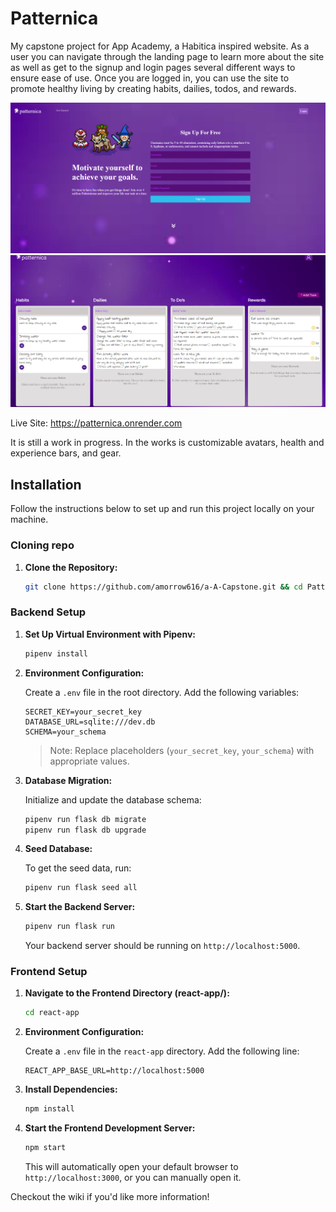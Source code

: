 # Patternica

My capstone project for App Academy, a Habitica inspired website. As a user you can navigate through the landing page to learn more about the site as well as get to the signup and login pages several different ways to ensure ease of use. Once you are logged in, you can use the site to promote healthy living by creating habits, dailies, todos, and rewards.

![home page](./react-app/src/images/homepage.png)
![main page](./react-app/src/images/mainpage.png)


Live Site: https://patternica.onrender.com

It is still a work in progress. In the works is customizable avatars, health and experience bars, and gear.

## Installation

Follow the instructions below to set up and run this project locally on your machine.

### Cloning repo

1. **Clone the Repository:**
    ```bash
    git clone https://github.com/amorrow616/a-A-Capstone.git && cd Patternica/
    ```

### Backend Setup

1. **Set Up Virtual Environment with Pipenv:**
    ```bash
    pipenv install
    ```

3. **Environment Configuration:**

   Create a `.env` file in the root directory. Add the following variables:
    ```
    SECRET_KEY=your_secret_key
    DATABASE_URL=sqlite:///dev.db
    SCHEMA=your_schema
    ```

    > Note: Replace placeholders (`your_secret_key`, `your_schema`) with appropriate values.

4. **Database Migration:**

    Initialize and update the database schema:
    ```bash
    pipenv run flask db migrate
    pipenv run flask db upgrade
    ```

5. **Seed Database:**

    To get the seed data, run:
    ```bash
    pipenv run flask seed all
    ```

6. **Start the Backend Server:**

    ```bash
    pipenv run flask run
    ```

    Your backend server should be running on `http://localhost:5000`.

### Frontend Setup

1. **Navigate to the Frontend Directory (react-app/):**
    ```bash
    cd react-app
    ```

2. **Environment Configuration:**

   Create a `.env` file in the `react-app` directory. Add the following line:
    ```
    REACT_APP_BASE_URL=http://localhost:5000
    ```

3. **Install Dependencies:**
    ```bash
    npm install
    ```

4. **Start the Frontend Development Server:**
    ```bash
    npm start
    ```

   This will automatically open your default browser to `http://localhost:3000`, or you can manually open it.


Checkout the wiki if you'd like more information!
